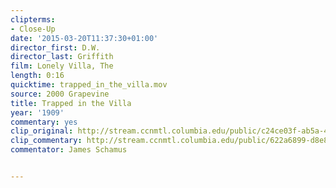 ```yaml
---
clipterms:
- Close-Up
date: '2015-03-20T11:37:30+01:00'
director_first: D.W.
director_last: Griffith
film: Lonely Villa, The
length: 0:16
quicktime: trapped_in_the_villa.mov
source: 2000 Grapevine
title: Trapped in the Villa
year: '1909'
commentary: yes
clip_original: http://stream.ccnmtl.columbia.edu/public/c24ce03f-ab5a-4d38-9aaa-427553f0686f_480-076_villa_FLG_et.mp4
clip_commentary: http://stream.ccnmtl.columbia.edu/public/622a6899-d8e8-4723-9333-2d54dcb367ce_480-076_villa_commentary_FLG_et.mp4
commentator: James Schamus


---
```

